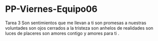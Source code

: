 # PP-Viernes-Equipo06
Tarea 3
Son sentimientos que me llevan a ti
son promesas a nuestras voluntades
son ojos cerrados a la tristeza
son anhelos de realidades
son luces de placeres
son amores contigo y amores para ti .
